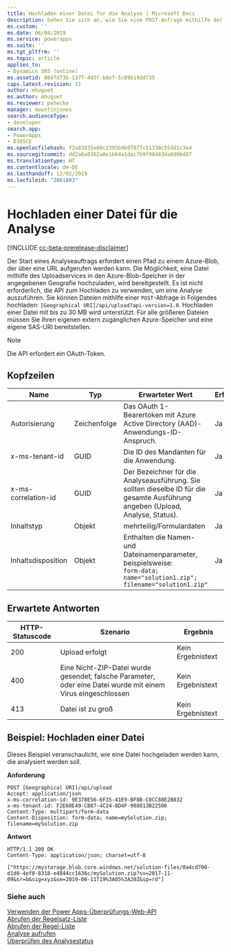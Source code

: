 ```yaml
---
title: Hochladen einer Datei für die Analyse | Microsoft Docs
description: Sehen Sie sich an, wie Sie eine POST-Anfrage mithilfe der Power Apps-Überprüfungs-Web-API stellen, um eine Datei für die Analyse hochzuladen.
ms.custom: ''
ms.date: 06/04/2019
ms.service: powerapps
ms.suite: ''
ms.tgt_pltfrm: ''
ms.topic: article
applies_to:
- Dynamics 365 (online)
ms.assetid: 08d7d73b-1377-4d3f-b8ef-5c89b19dd735
caps.latest.revision: 21
author: mhuguet
ms.author: mhuguet
ms.reviewer: pehecke
manager: maustinjones
search.audienceType:
- developer
search.app:
- PowerApps
- D365CE
ms.openlocfilehash: f2e83835e80c2393b9b97077c51338c55dd1c3e4
ms.sourcegitcommit: dd2a8a0362a8e1b64a1dac7b9f98d43da8d0bd87
ms.translationtype: HT
ms.contentlocale: de-DE
ms.lasthandoff: 12/02/2019
ms.locfileid: "2861803"
---
```

# <a name="upload-a-file-for-analysis"></a>Hochladen einer Datei für die Analyse

[!INCLUDE [cc-beta-prerelease-disclaimer](../../../../includes/cc-beta-prerelease-disclaimer.md)]

Der Start eines Analyseauftrags erfordert einen Pfad zu einem Azure-Blob, der über eine URL aufgerufen werden kann. Die Möglichkeit, eine Datei mithilfe des Uploadservices in den Azure-Blob-Speicher in der angegebenen Geografie hochzuladen, wird bereitgestellt. Es ist nicht erforderlich, die API zum Hochladen zu verwenden, um eine Analyse auszuführen. Sie können Dateien mithilfe einer `POST`-Abfrage in Folgendes hochladen: `[Geographical URI]/api/upload?api-version=1.0`. Hochladen einer Datei mit bis zu 30 MB wird unterstützt. Für alle größeren Dateien müssen Sie Ihren eigenen extern zugänglichen Azure-Speicher und eine eigene SAS-URI bereitstellen.

> [!NOTE]
>  Die API erfordert ein OAuth-Token.

<a name="bkmk_headers"></a>

## <a name="headers"></a>Kopfzeilen

|Name|Typ|Erwarteter Wert|Erforderlich?|
|---|---|---|---|
|Autorisierung|Zeichenfolge|Das OAuth 1-Bearertoken mit Azure Active Directory (AAD)-Anwendungs-ID-Anspruch.|Ja|
|x-ms-tenant-id|GUID|Die ID des Mandanten für die Anwendung.|Ja|
|x-ms-correlation-id|GUID|Der Bezeichner für die Analyseausführung. Sie sollten dieselbe ID für die gesamte Ausführung angeben (Upload, Analyse, Status).|Ja|
|Inhaltstyp|Objekt|mehrteilig/Formulardaten|Ja|
|Inhaltsdisposition|Objekt|Enthalten die Namen- und Dateinamenparameter, beispielsweise:<br />`form-data; name="solution1.zip"; filename="solution1.zip"`|Ja|

<a name="bkmk_responses"></a>

## <a name="expected-responses"></a>Erwartete Antworten

|HTTP-Statuscode|Szenario|Ergebnis|
|---|---|---|
|200|Upload erfolgt|Kein Ergebnistext|
|400|Eine Nicht-ZIP-Datei wurde gesendet, falsche Parameter, oder eine Datei wurde mit einem Virus eingeschlossen|Kein Ergebnistext|
|413|Datei ist zu groß|Kein Ergebnistext|

<a name="bkmk_upload"></a>

## <a name="example-upload-a-file"></a>Beispiel: Hochladen einer Datei

Dieses Beispiel veranschaulicht, wie eine Datei hochgeladen werden kann, die analysiert werden soll.

**Anforderung**

```http
POST [Geographical URI]/api/upload
Accept: application/json
x-ms-correlation-id: 9E378E56-6F35-41E9-BF8B-C0CC88E2B832
x-ms-tenant-id: F2E60E49-CB87-4C24-8D4F-908813B22506
Content-Type: multipart/form-data
Content-Disposition: form-data; name=mySolution.zip; filename=mySolution.zip
```

**Antwort**

```http
HTTP/1.1 200 OK
Content-Type: application/json; charset=utf-8

["https://mystorage.blob.core.windows.net/solution-files/0a4cd700-d1d0-4ef8-8318-e4844cc1636c/mySolution.zip?sv=2017-11-09&sr=b&sig=xyz&se=2019-06-11T19%3A05%3A20Z&sp=rd"]
```

### <a name="see-also"></a>Siehe auch

[Verwenden der Power Apps-Überprüfungs-Web-API](overview.md)<br />
[Abrufen der Regelsatz-Liste](retrieve-rulesets.md)<br />
[Abrufen der Regel-Liste](retrieve-rules.md)<br />
[Analyse aufrufen](analyze.md)<br />
[Überprüfen des Analysestatus](check-status.md)<br />